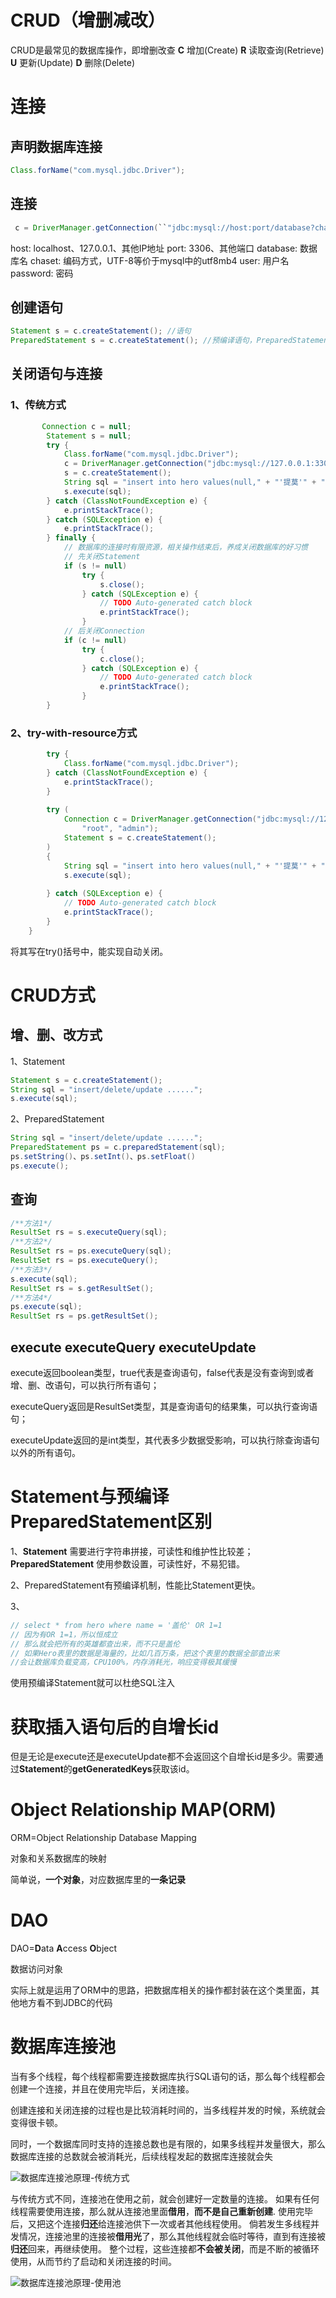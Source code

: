 # CRUD（增删减改）

CRUD是最常见的数据库操作，即增删改查
**C** 增加(Create)
**R** 读取查询(Retrieve)
**U** 更新(Update)
**D** 删除(Delete)

# 连接

## 声明数据库连接

```java
Class.forName("com.mysql.jdbc.Driver");
```



## 连接

```java
 c = DriverManager.getConnection(``"jdbc:mysql://host:port/database?characterEncoding="chasSet", "user","password");
```

host: localhost、127.0.0.1、其他IP地址
port: 3306、其他端口
database: 数据库名
chaset: 编码方式，UTF-8等价于mysql中的utf8mb4
user: 用户名
password: 密码

## 创建语句

```java
Statement s = c.createStatement(); //语句
PreparedStatement s = c.createStatement(); //预编译语句，PreparedStatement是Statement的子类
```

## 关闭语句与连接

### 1、传统方式

```java
 	   Connection c = null;
        Statement s = null;
        try {
            Class.forName("com.mysql.jdbc.Driver");
            c = DriverManager.getConnection("jdbc:mysql://127.0.0.1:3306/how2java?characterEncoding=UTF-8", "root","admin");
            s = c.createStatement();
            String sql = "insert into hero values(null," + "'提莫'" + "," + 313.0f + "," + 50 + ")";
            s.execute(sql);
        } catch (ClassNotFoundException e) {
            e.printStackTrace();
        } catch (SQLException e) {
            e.printStackTrace();
        } finally {
            // 数据库的连接时有限资源，相关操作结束后，养成关闭数据库的好习惯
            // 先关闭Statement
            if (s != null)
                try {
                    s.close();
                } catch (SQLException e) {
                    // TODO Auto-generated catch block
                    e.printStackTrace();
                }
            // 后关闭Connection
            if (c != null)
                try {
                    c.close();
                } catch (SQLException e) {
                    // TODO Auto-generated catch block
                    e.printStackTrace();
                }
        }
```

### 2、try-with-resource方式

```java
        try {
            Class.forName("com.mysql.jdbc.Driver");
        } catch (ClassNotFoundException e) {
            e.printStackTrace();
        }
  
        try (
            Connection c = DriverManager.getConnection("jdbc:mysql://127.0.0.1:3306/how2java?characterEncoding=UTF-8",
                "root", "admin");
            Statement s = c.createStatement();             
        )
        {
            String sql = "insert into hero values(null," + "'提莫'" + "," + 313.0f + "," + 50 + ")";
            s.execute(sql);
              
        } catch (SQLException e) {
            // TODO Auto-generated catch block
            e.printStackTrace();
        }
    }
```

将其写在try()括号中，能实现自动关闭。

#  CRUD方式

##  增、删、改方式

1、Statement

```java
Statement s = c.createStatement();
String sql = "insert/delete/update ......";
s.execute(sql);
```

2、PreparedStatement

```java
String sql = "insert/delete/update ......";
PreparedStatement ps = c.preparedStatement(sql);
ps.setString()、ps.setInt()、ps.setFloat()
ps.execute();
```

## 查询

```java
/**方法1*/
ResultSet rs = s.executeQuery(sql);
/**方法2*/
ResultSet rs = ps.executeQuery(sql);
ResultSet rs = ps.executeQuery();
/**方法3*/
s.execute(sql);
ResultSet rs = s.getResultSet();
/**方法4*/
ps.execute(sql);
ResultSet rs = ps.getResultSet();
```

## execute executeQuery executeUpdate

execute返回boolean类型，true代表是查询语句，false代表是没有查询到或者增、删、改语句，可以执行所有语句；

executeQuery返回是ResultSet类型，其是查询语句的结果集，可以执行查询语句；

executeUpdate返回的是int类型，其代表多少数据受影响，可以执行除查询语句以外的所有语句。

# Statement与预编译PreparedStatement区别

1、**Statement** 需要进行字符串拼接，可读性和维护性比较差；**PreparedStatement** 使用参数设置，可读性好，不易犯错。

2、PreparedStatement有预编译机制，性能比Statement更快。

3、

```java
// select * from hero where name = '盖伦' OR 1=1
// 因为有OR 1=1，所以恒成立
// 那么就会把所有的英雄都查出来，而不只是盖伦
// 如果Hero表里的数据是海量的，比如几百万条，把这个表里的数据全部查出来
//会让数据库负载变高，CPU100%，内存消耗光，响应变得极其缓慢
```

使用预编译Statement就可以杜绝SQL注入

# 获取插入语句后的自增长id

但是无论是execute还是executeUpdate都不会返回这个自增长id是多少。需要通过**Statement**的**getGeneratedKeys**获取该id。

# Object Relationship MAP(ORM)

ORM=Object Relationship Database Mapping

对象和关系数据库的映射

简单说，**一个对象**，对应数据库里的**一条记录**

# DAO

DAO=**D**ata **A**ccess **O**bject

数据访问对象

实际上就是运用了ORM中的思路，把数据库相关的操作都封装在这个类里面，其他地方看不到JDBC的代码

# 数据库连接池

当有多个线程，每个线程都需要连接数据库执行SQL语句的话，那么每个线程都会创建一个连接，并且在使用完毕后，关闭连接。

创建连接和关闭连接的过程也是比较消耗时间的，当多线程并发的时候，系统就会变得很卡顿。

同时，一个数据库同时支持的连接总数也是有限的，如果多线程并发量很大，那么数据库连接的总数就会被消耗光，后续线程发起的数据库连接就会失

![数据库连接池原理-传统方式](https://stepimagewm.how2j.cn/2654.png)

与传统方式不同，连接池在使用之前，就会创建好一定数量的连接。
如果有任何线程需要使用连接，那么就从连接池里面**借用**，**而不是自己重新创建**.
使用完毕后，又把这个连接**归还**给连接池供下一次或者其他线程使用。
倘若发生多线程并发情况，连接池里的连接被**借用光**了，那么其他线程就会临时等待，直到有连接被**归还**回来，再继续使用。
整个过程，这些连接都**不会被关闭**，而是不断的被循环使用，从而节约了启动和关闭连接的时间。

![数据库连接池原理-使用池](https://stepimagewm.how2j.cn/2655.png)